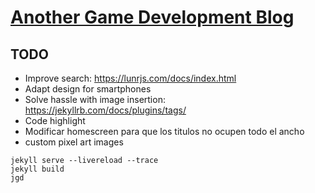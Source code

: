 # [Another Game Development Blog](https://edoelas.github.io/agdb/)

## TODO

- Improve search: https://lunrjs.com/docs/index.html
- Adapt design for smartphones
- Solve hassle with image insertion: https://jekyllrb.com/docs/plugins/tags/
- Code highlight
- Modificar homescreen para que los titulos no ocupen todo el ancho
- custom pixel art images

```
jekyll serve --livereload --trace
jekyll build
jgd

```
